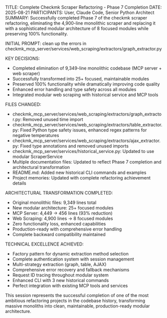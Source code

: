 TITLE: Complete Checkmk Scraper Refactoring - Phase 7 Completion
DATE: 2025-08-21
PARTICIPANTS: User, Claude Code, Senior Python Architect
SUMMARY: Successfully completed Phase 7 of the checkmk scraper refactoring, eliminating the 4,900-line monolithic scraper and replacing it with a sophisticated modular architecture of 8 focused modules while preserving 100% functionality.

INITIAL PROMPT: clean up the errors in checkmk_mcp_server/services/web_scraping/extractors/graph_extractor.py

KEY DECISIONS:
- Completed elimination of 9,349-line monolithic codebase (MCP server + web scraper)
- Successfully transformed into 25+ focused, maintainable modules
- Preserved 100% functionality while dramatically improving code quality
- Enhanced error handling and type safety across all modules
- Integrated modular web scraping with historical service and MCP tools

FILES CHANGED:
- checkmk_mcp_server/services/web_scraping/extractors/graph_extractor.py: Removed unused time import
- checkmk_mcp_server/services/web_scraping/extractors/table_extractor.py: Fixed Python type safety issues, enhanced regex patterns for negative temperatures
- checkmk_mcp_server/services/web_scraping/extractors/ajax_extractor.py: Fixed type annotations and removed unused imports
- checkmk_mcp_server/services/historical_service.py: Updated to use modular ScraperService
- Multiple documentation files: Updated to reflect Phase 7 completion and architectural transformation
- README.md: Added new historical CLI commands and examples
- Project memories: Updated with complete refactoring achievement details

ARCHITECTURAL TRANSFORMATION COMPLETED:
- Original monolithic files: 9,349 lines total
- New modular architecture: 25+ focused modules
- MCP Server: 4,449 → 456 lines (93% reduction)
- Web Scraping: 4,900 lines → 8 focused modules
- Zero functionality loss, enhanced capabilities
- Production-ready with comprehensive error handling
- Complete backward compatibility maintained

TECHNICAL EXCELLENCE ACHIEVED:
- Factory pattern for dynamic extraction method selection
- Complete authentication system with session management
- Multi-strategy extraction (graph, table, AJAX)
- Comprehensive error recovery and fallback mechanisms
- Request ID tracing throughout modular system
- Enhanced CLI with 3 new historical commands
- Perfect integration with existing MCP tools and services

This session represents the successful completion of one of the most ambitious refactoring projects in the codebase history, transforming massive monoliths into clean, maintainable, production-ready modular architecture.